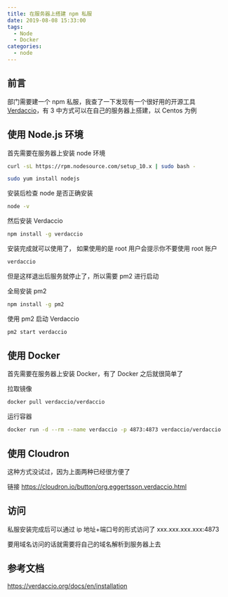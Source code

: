 ```yaml
---
title: 在服务器上搭建 npm 私服
date: 2019-08-08 15:33:00
tags:
  - Node
  - Docker
categories:
  - node
---
```


## 前言

部门需要建一个 npm 私服，我查了一下发现有一个很好用的开源工具 [Verdaccio](https://github.com/verdaccio/verdaccio)，有 3 中方式可以在自己的服务器上搭建，以 Centos 为例

## 使用 Node.js 环境

首先需要在服务器上安装 node 环境

```bash
curl -sL https://rpm.nodesource.com/setup_10.x | sudo bash -
```

```bash
sudo yum install nodejs
```

安装后检查 node 是否正确安装

```bash
node -v
```

然后安装 Verdaccio

```bash
npm install -g verdaccio
```

安装完成就可以使用了， 如果使用的是 root 用户会提示你不要使用 root 账户

```bash
verdaccio
```

但是这样退出后服务就停止了，所以需要 pm2 进行启动

全局安装 pm2

```bash
npm install -g pm2
```

使用 pm2 启动 Verdaccio

```bash
pm2 start verdaccio
```

## 使用 Docker

首先需要在服务器上安装 Docker，有了 Docker 之后就很简单了

拉取镜像

```bash
docker pull verdaccio/verdaccio
```

运行容器

```bash
docker run -d --rm --name verdaccio -p 4873:4873 verdaccio/verdaccio
```

## 使用 Cloudron

这种方式没试过，因为上面两种已经很方便了

链接 https://cloudron.io/button/org.eggertsson.verdaccio.html

## 访问

私服安装完成后可以通过 ip 地址+端口号的形式访问了 xxx.xxx.xxx.xxx:4873

要用域名访问的话就需要将自己的域名解析到服务器上去

## 参考文档

https://verdaccio.org/docs/en/installation
